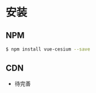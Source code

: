 # 安装

## NPM

```bash
$ npm install vue-cesium --save
```

## CDN

- 待完善

<!-- ```html
<script src="https://unpkg.com/vue-baidu-map"></script>
``` -->
